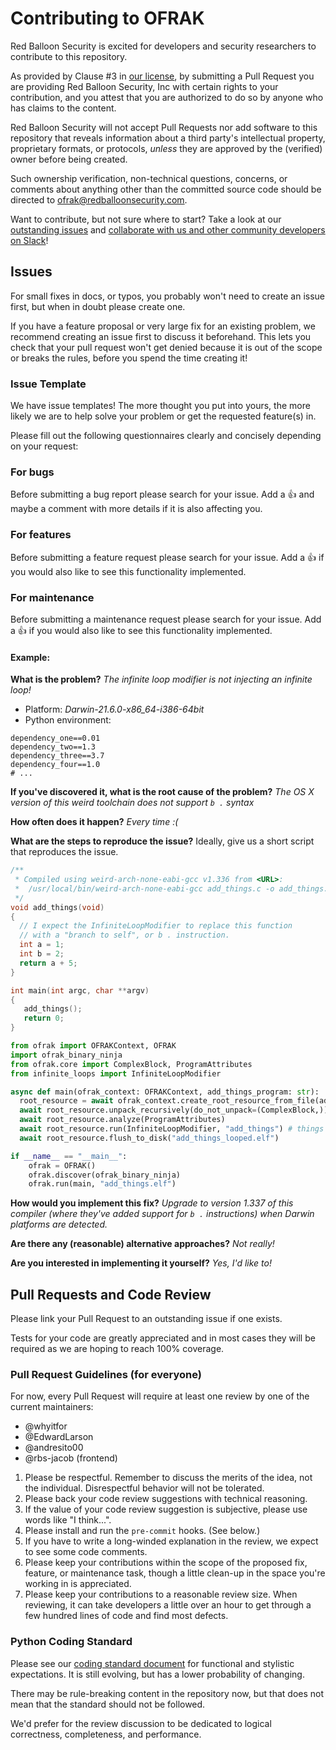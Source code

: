 # Contributing to OFRAK

Red Balloon Security is excited for developers and security researchers to contribute to this repository.

As provided by Clause #3 in [our license](LICENSE), by submitting a Pull Request you are providing
Red Balloon Security, Inc with certain rights to your contribution, and you attest that you are
authorized to do so by anyone who has claims to the content.

Red Balloon Security will not accept Pull Requests nor add software to this repository that reveals information about a
third party's intellectual property, proprietary formats, or protocols, _unless_ they are approved by the (verified)
owner before being created.

Such ownership verification, non-technical questions, concerns, or comments about anything other than
the committed source code should be directed to [ofrak@redballoonsecurity.com](mailto:ofrak@redballoonsecurity.com).

Want to contribute, but not sure where to start? Take a look at our [outstanding issues](https://github.com/redballoonsecurity/ofrak/issues) and [collaborate with us and other community developers on Slack](https://join.slack.com/t/ofrak/shared_invite/zt-1er7hircg-3mBEESUPV~00~Ao5in4EpQ)!

## Issues

For small fixes in docs, or typos, you probably won't need to create an issue first, but when in doubt please create one.

If you have a feature proposal or very large fix for an existing problem, we recommend creating an issue first to discuss it beforehand.
This lets you check that your pull request won't get denied because it is out of the scope or breaks the rules, before you spend the time creating it!

### Issue Template

We have issue templates! The more thought you put into yours, the more likely we are to help solve your problem or get the requested feature(s) in.

Please fill out the following questionnaires clearly and concisely depending on your request:

### For bugs

Before submitting a bug report please search for your issue. Add a :+1: and maybe a comment with more details if it is also affecting you.

### For features

Before submitting a feature request please search for your issue. Add a :+1: if you would also like to see this functionality implemented.

### For maintenance

Before submitting a maintenance request please search for your issue. Add a :+1: if you would also like to see this functionality implemented.

#### Example:
**What is the problem?**
*The infinite loop modifier is not injecting an infinite loop! <Traceback goes here>*
  - Platform: *Darwin-21.6.0-x86_64-i386-64bit*
  - Python environment:
```
dependency_one==0.01
dependency_two==1.3
dependency_three==3.7
dependency_four==1.0
# ...
```
**If you've discovered it, what is the root cause of the problem?**
*The OS X version of this weird toolchain does not support `b .` syntax*

**How often does it happen?**
*Every time :(*

**What are the steps to reproduce the issue?**
Ideally, give us a short script that reproduces the issue.

```c
/**
 * Compiled using weird-arch-none-eabi-gcc v1.336 from <URL>:
 *  /usr/local/bin/weird-arch-none-eabi-gcc add_things.c -o add_things.elf -O0
 */
void add_things(void)
{
  // I expect the InfiniteLoopModifier to replace this function
  // with a "branch to self", or b . instruction.
  int a = 1;
  int b = 2;
  return a + 5;
}

int main(int argc, char **argv)
{
   add_things();
   return 0;
}
```
```python
from ofrak import OFRAKContext, OFRAK
import ofrak_binary_ninja
from ofrak.core import ComplexBlock, ProgramAttributes
from infinite_loops import InfiniteLoopModifier

async def main(ofrak_context: OFRAKContext, add_things_program: str):
  root_resource = await ofrak_context.create_root_resource_from_file(add_things_program)
  await root_resource.unpack_recursively(do_not_unpack=(ComplexBlock,))
  await root_resource.analyze(ProgramAttributes)
  await root_resource.run(InfiniteLoopModifier, "add_things") # things break here!
  await root_resource.flush_to_disk("add_things_looped.elf")

if __name__ == "__main__":
    ofrak = OFRAK()
    ofrak.discover(ofrak_binary_ninja)
    ofrak.run(main, "add_things.elf")
```
**How would you implement this fix?**
*Upgrade to version 1.337 of this compiler (where they've added support for `b .` instructions) when Darwin platforms are detected.*

**Are there any (reasonable) alternative approaches?**
*Not really!*

**Are you interested in implementing it yourself?**
*Yes, I'd like to!*

## Pull Requests and Code Review

Please link your Pull Request to an outstanding issue if one exists.

Tests for your code are greatly appreciated and in most cases they will be required as we are hoping to reach 100% coverage.

### Pull Request Guidelines (for everyone)

For now, every Pull Request will require at least one review by one of the current maintainers:
- @whyitfor
- @EdwardLarson
- @andresito00
- @rbs-jacob (frontend)

1. Please be respectful. Remember to discuss the merits of the idea, not the individual. Disrespectful behavior will not be tolerated.
2. Please back your code review suggestions with technical reasoning.
3. If the value of your code review suggestion is subjective, please use words like "I think...".
4. Please install and run the `pre-commit` hooks. (See below.)
5. If you have to write a long-winded explanation in the review, we expect to see some code comments.
6. Please keep your contributions within the scope of the proposed fix, feature, or maintenance task, though a little clean-up in the space you're working in is appreciated.
7. Please keep your contributions to a reasonable review size. When reviewing, it can take developers a little over an hour to get through a few hundred lines of code and find most defects.

### Python Coding Standard
Please see our [coding standard document](https://ofrak.com/docs/contributor-guide/getting-started.html) for functional and stylistic expectations. It is still evolving, but has a lower probability of changing.

There may be rule-breaking content in the repository now, but that does not mean that the standard should not be followed.

We'd prefer for the review discussion to be dedicated to logical correctness, completeness, and performance.
